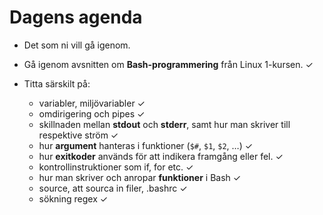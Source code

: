 # Dagens agenda

- Det som ni vill gå igenom.

- Gå igenom avsnitten om **Bash-programmering** från Linux 1-kursen. ✓

- Titta särskilt på:
  - variabler, miljövariabler ✓
  - omdirigering och pipes ✓
  - skillnaden mellan **stdout** och **stderr**, samt hur man skriver till respektive ström ✓
  - hur **argument** hanteras i funktioner (`$#`, `$1`, `$2`, …) ✓
  - hur **exitkoder** används för att indikera framgång eller fel. ✓
  - kontrollinstruktioner som if, for etc. ✓
  - hur man skriver och anropar **funktioner** i Bash ✓
  - source, att sourca in filer, .bashrc ✓
  - sökning regex ✓
